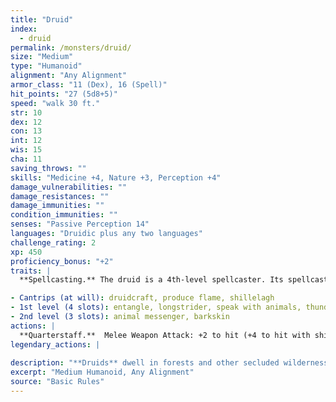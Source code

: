 ```yaml
---
title: "Druid"
index:
  - druid
permalink: /monsters/druid/
size: "Medium"
type: "Humanoid"
alignment: "Any Alignment"
armor_class: "11 (Dex), 16 (Spell)"
hit_points: "27 (5d8+5)"
speed: "walk 30 ft."
str: 10
dex: 12
con: 13
int: 12
wis: 15
cha: 11
saving_throws: ""
skills: "Medicine +4, Nature +3, Perception +4"
damage_vulnerabilities: ""
damage_resistances: ""
damage_immunities: ""
condition_immunities: ""
senses: "Passive Perception 14"
languages: "Druidic plus any two languages"
challenge_rating: 2
xp: 450
proficiency_bonus: "+2"
traits: |
  **Spellcasting.** The druid is a 4th-level spellcaster. Its spellcasting ability is Wisdom (spell save DC 12, +4 to hit with spell attacks). It has the following druid spells prepared:

- Cantrips (at will): druidcraft, produce flame, shillelagh
- 1st level (4 slots): entangle, longstrider, speak with animals, thunderwave
- 2nd level (3 slots): animal messenger, barkskin
actions: |
  **Quarterstaff.**  Melee Weapon Attack: +2 to hit (+4 to hit with shillelagh), reach 5 ft., one target. Hit: 3 (1d6) bludgeoning damage, 4 (1d8) bludgeoning damage if wielded with two hands, or 6 (1d8 + 2) bludgeoning damage with shillelagh.  
legendary_actions: |
  
description: "**Druids** dwell in forests and other secluded wilderness locations, where they protect the natural world from monsters and the encroachment of civilization. Some are **tribal shamans** who heal the sick, pray to animal spirits, and provide spiritual guidance."
excerpt: "Medium Humanoid, Any Alignment"
source: "Basic Rules"
---
```

